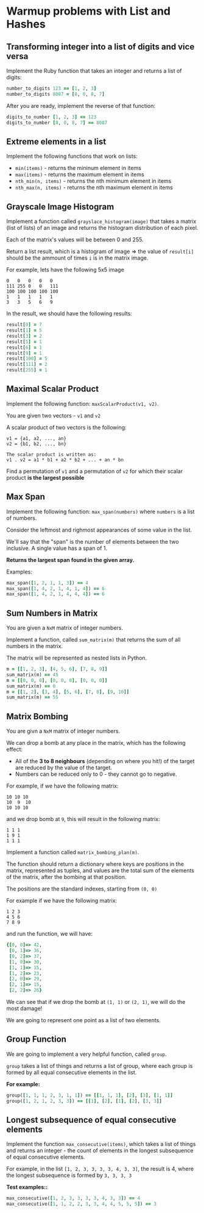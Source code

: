 # Warmup problems with List and Hashes

## Transforming integer into a list of digits and vice versa

Implement the Ruby function that takes an integer and returns a list of digits:

```ruby
number_to_digits 123 == [1, 2, 3]
number_to_digits 8087 = [8, 0, 8, 7]
```

After you are ready, implement the reverse of that function:

```ruby
digits_to_number [1, 2, 3] == 123
digits_to_number [8, 0, 8, 7] == 8087
```

## Extreme elements in a list

Implement the following functions that work on lists:

* `min(items)` - returns the mininum element in items
* `max(items)` - returns the maximum element in items
* `nth_min(n, items)` - returns the nth minimum element in items
* `nth_max(n, items)` - returns the nth maximum element in items

## Grayscale Image Histogram

Implement a function called `grayslace_histogram(image)` that takes a matrix (list of lists) of an image and returns the histogram distribution of each pixel.

Each of the matrix's values will be between 0 and 255.

Return a list result, which is a histogram of image => the value of `result[i]` should be the ammount of times `i` is in the matrix image.


For example, lets have the following 5x5 image

```
0   0   0   0   0
111 255 0   0   111
100 100 100 100 100
1   1   1   1   1
3   3   5   6   9
```

In the result, we should have the following results:

```ruby
result[0] = 7
result[1] = 5
result[3] = 2
result[5] = 1
result[6] = 1
result[9] = 1
result[100] = 5
result[111] = 2
result[255] = 1
```

## Maximal Scalar Product

Implement the following function: `maxScalarProduct(v1, v2)`.

You are given two vectors - `v1` and `v2`

A scalar product of two vectors is the following:

```
v1 = {a1, a2, ..., an}
v2 = {b1, b2, ..., bn}

The scalar product is written as:
v1 . v2 = a1 * b1 + a2 * b2 + ... + an * bn
```

Find a permutation of `v1` and a permutation of `v2` for which their scalar product **is the largest possible**

## Max Span

Implement the following function: `max_span(numbers)` where `numbers` is a list of numbers.

Consider the leftmost and righmost appearances of some value in the list.

We'll say that the "span" is the number of elements between the two inclusive. A single value has a span of 1.

**Returns the largest span found in the given array.**

Examples:

```ruby
max_span([1, 2, 1, 1, 3]) == 4
max_span([1, 4, 2, 1, 4, 1, 4]) == 6
max_span([1, 4, 2, 1, 4, 4, 4]) == 6
```

## Sum Numbers in Matrix

You are given a `NxM` matrix  of integer numbers.

Implement a function, called `sum_matrix(m)` that returns the sum of all numbers in the matrix.

The matrix will be represented as nested lists in Python.

```ruby
m = [[1, 2, 3], [4, 5, 6], [7, 8, 9]]
sum_matrix(m) == 45
m = [[0, 0, 0], [0, 0, 0], [0, 0, 0]]
sum_matrix(m) == 0
m = [[1, 2], [3, 4], [5, 6], [7, 8], [9, 10]]
sum_matrix(m) == 55
```

## Matrix Bombing

You are givn a `NxM` matrix of integer numbers.

We can drop a bomb at any place in the matrix, which has the following effect:

* All of the **3 to 8 neighbours** (depending on where you hit!) of the target are reduced by the value of the target.
* Numbers can be reduced only to 0 - they cannot go to negative.

For example, if we have the following matrix:

```
10 10 10
10  9  10
10 10 10
```

and we drop bomb at `9`, this will result in the following matrix:

```
1 1 1
1 9 1
1 1 1
```

Implement a function called `matrix_bombing_plan(m)`.

The function should return a dictionary where keys are positions in the matrix, represented as tuples, and values are the total sum of the elements of the matrix, after the bombing at that position.

The positions are the standard indexes, starting from `(0, 0)`

For example if we have the following matrix:

```
1 2 3
4 5 6
7 8 9
```

and run the function, we will have:

```ruby
{[0, 0]=> 42,
 [0, 1]=> 36,
 [0, 2]=> 37,
 [1, 0]=> 30,
 [1, 1]=> 15,
 [1, 2]=> 23,
 [2, 0]=> 29,
 [2, 1]=> 15,
 [2, 2]=> 26}
```

We can see that if we drop the bomb at `(1, 1)` or `(2, 1)`, we will do the most damage!

We are going to represent one point as a list of two elements.

## Group Function

We are going to implement a very helpful function, called `group`.

`group` takes a list of things and returns a list of group, where each group is formed by all equal consecutive elements in the list.

**For example:**

```ruby
group([1, 1, 1, 2, 3, 1, 1]) == [[1, 1, 1], [2], [3], [1, 1]]
group([1, 2, 1, 2, 3, 3]) == [[1], [2], [1], [2], [3, 3]]
```

## Longest subsequence of equal consecutive elements

Implement the function `max_consecutive(items)`, which takes a list of things and returns an integer - the count of elements in the longest subsequence of equal consecutive elements.

For example, in the list `[1, 2, 3, 3, 3, 3, 4, 3, 3]`, the result is 4, where the longest subsequence is formed by `3, 3, 3, 3`

**Test examples::**

```ruby
max_consecutive([1, 2, 3, 3, 3, 3, 4, 3, 3]) == 4
max_consecutive([1, 1, 2, 2, 3, 3, 4, 4, 5, 5, 5]) == 3
```

